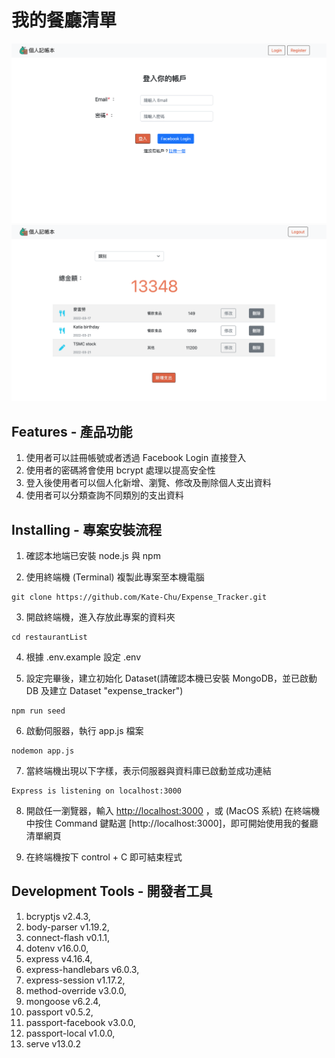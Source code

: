 # 我的餐廳清單

![image](https://github.com/Kate-Chu/Expense_Tracker/blob/main/public/img/login.png)
![image](https://github.com/Kate-Chu/Expense_Tracker/blob/main/public/img/example.png)

## Features - 產品功能

1. 使用者可以註冊帳號或者透過 Facebook Login 直接登入
2. 使用者的密碼將會使用 bcrypt 處理以提高安全性
3. 登入後使用者可以個人化新增、瀏覽、修改及刪除個人支出資料
4. 使用者可以分類查詢不同類別的支出資料

## Installing - 專案安裝流程

1. 確認本地端已安裝 node.js 與 npm

2. 使用終端機 (Terminal) 複製此專案至本機電腦

```
git clone https://github.com/Kate-Chu/Expense_Tracker.git
```

3. 開啟終端機，進入存放此專案的資料夾

```
cd restaurantList
```

4. 根據 .env.example 設定 .env

5. 設定完畢後，建立初始化 Dataset(請確認本機已安裝 MongoDB，並已啟動 DB 及建立 Dataset "expense_tracker")

```
npm run seed
```

6. 啟動伺服器，執行 app.js 檔案

```
nodemon app.js
```

7. 當終端機出現以下字樣，表示伺服器與資料庫已啟動並成功連結

```
Express is listening on localhost:3000
```

8. 開啟任一瀏覽器，輸入 [http://localhost:3000](http://localhost:3000) ，或 (MacOS 系統) 在終端機中按住 Command 鍵點選 [http://localhost:3000]，即可開始使用我的餐廳清單網頁

9. 在終端機按下 control + C 即可結束程式

## Development Tools - 開發者工具

1. bcryptjs v2.4.3,
2. body-parser v1.19.2,
3. connect-flash v0.1.1,
4. dotenv v16.0.0,
5. express v4.16.4,
6. express-handlebars v6.0.3,
7. express-session v1.17.2,
8. method-override v3.0.0,
9. mongoose v6.2.4,
10. passport v0.5.2,
11. passport-facebook v3.0.0,
12. passport-local v1.0.0,
13. serve v13.0.2
